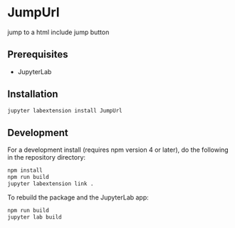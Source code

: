 # JumpUrl

jump to a html include jump button


## Prerequisites

* JupyterLab

## Installation

```bash
jupyter labextension install JumpUrl
```

## Development

For a development install (requires npm version 4 or later), do the following in the repository directory:

```bash
npm install
npm run build
jupyter labextension link .
```

To rebuild the package and the JupyterLab app:

```bash
npm run build
jupyter lab build
```

